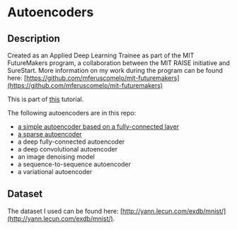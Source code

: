 # Autoencoders

## Description
Created as an Applied Deep Learning Trainee as part of the MIT FutureMakers program, a collaboration between the MIT RAISE initiative and SureStart. More information on my work during the program can be found here: [https://github.com/mferuscomelo/mit-futuremakers](https://github.com/mferuscomelo/mit-futuremakers)

This is part of [this](https://blog.keras.io/building-autoencoders-in-keras.html) tutorial.

The following autoencoders are in this repo:
- [a simple autoencoder based on a fully-connected layer](/simple-autoencoder)
- [a sparse autoencoder](/sparse-autoencoder)
- a deep fully-connected autoencoder
- a deep convolutional autoencoder
- an image denoising model
- a sequence-to-sequence autoencoder
- a variational autoencoder

## Dataset
The dataset I used can be found here: [http://yann.lecun.com/exdb/mnist/](http://yann.lecun.com/exdb/mnist/).